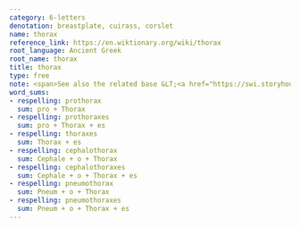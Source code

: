 ```yaml
---
category: 6-letters
denotation: breastplate, cuirass, corslet
name: thorax
reference_link: https://en.wiktionary.org/wiki/thorax
root_language: Ancient Greek
root_name: thorax
title: thorax
type: free
note: <span>See also the related base &LT;<a href="https://swi.storyhouracademy.com/bases/6-letters/thorace-thorax/">thorace</a>&GT;.</span>
word_sums:
- respelling: prothorax
  sum: pro + Thorax
- respelling: prothoraxes
  sum: pro + Thorax + es
- respelling: thoraxes
  sum: Thorax + es
- respelling: cephalothorax
  sum: Cephale + o + Thorax
- respelling: cephalothoraxes
  sum: Cephale + o + Thorax + es
- respelling: pneumothorax
  sum: Pneum + o + Thorax
- respelling: pneumothoraxes
  sum: Pneum + o + Thorax + es
---
```

